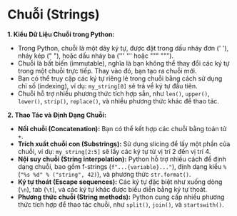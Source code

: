 # Chuỗi (Strings)

**1. Kiểu Dữ Liệu Chuỗi trong Python:**

- Trong Python, chuỗi là một dãy ký tự, được đặt trong dấu nháy đơn (' '), nháy kép (" "), hoặc dấu nháy ba (''' ''' hoặc """ """).
- Chuỗi là bất biến (immutable), nghĩa là bạn không thể thay đổi các ký tự trong một chuỗi trực tiếp. Thay vào đó, bạn tạo ra chuỗi mới.
- Bạn có thể truy cập các ký tự riêng lẻ trong chuỗi bằng cách sử dụng chỉ số (indexing), ví dụ: `my_string[0]` sẽ trả về ký tự đầu tiên.
- Chuỗi hỗ trợ nhiều phương thức tích hợp sẵn, như `len()`, `upper()`, `lower()`, `strip()`, `replace()`, và nhiều phương thức khác để thao tác.

**2. Thao Tác và Định Dạng Chuỗi:**

- **Nối chuỗi (Concatenation):** Bạn có thể kết hợp các chuỗi bằng toán tử `+`.
- **Trích xuất chuỗi con (Substrings):** Sử dụng slicing để lấy một phần của chuỗi, ví dụ: `my_string[2:5]` sẽ lấy các ký tự từ vị trí 2 đến vị trí 4.
- **Nội suy chuỗi (String interpolation):** Python hỗ trợ nhiều cách để định dạng chuỗi, bao gồm f-strings (`f"...{variable}..."`), định dạng kiểu `%` (`"%s %d" % ("string", 42)`), và phương thức `str.format()`.
- **Ký tự thoát (Escape sequences):** Các ký tự đặc biệt như xuống dòng (`\n`), tab (`\t`), và các ký tự khác được biểu diễn bằng ký tự thoát.
- **Phương thức chuỗi (String methods):** Python cung cấp nhiều phương thức tích hợp để thao tác chuỗi, như `split()`, `join()`, và `startswith()`.
